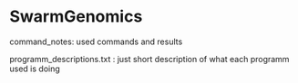 # SwarmGenomics

command_notes: used commands and results 

programm_descriptions.txt : just short description of what each programm used is doing
